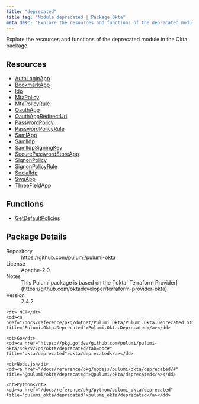 ```yaml
---
title: "deprecated"
title_tag: "Module deprecated | Package Okta"
meta_desc: "Explore the resources and functions of the deprecated module in the Okta package."
---
```


<!-- WARNING: this file was generated by Pulumi Docs Generator. -->
<!-- Do not edit by hand unless you're certain you know what you are doing! -->

Explore the resources and functions of the deprecated module in the Okta package.

<h2 id="resources">Resources</h2>
<ul class="api">
    <li><a href="authloginapp" title="AuthLoginApp"><span class="symbol resource"></span>AuthLoginApp</a></li>
    <li><a href="bookmarkapp" title="BookmarkApp"><span class="symbol resource"></span>BookmarkApp</a></li>
    <li><a href="idp" title="Idp"><span class="symbol resource"></span>Idp</a></li>
    <li><a href="mfapolicy" title="MfaPolicy"><span class="symbol resource"></span>MfaPolicy</a></li>
    <li><a href="mfapolicyrule" title="MfaPolicyRule"><span class="symbol resource"></span>MfaPolicyRule</a></li>
    <li><a href="oauthapp" title="OauthApp"><span class="symbol resource"></span>OauthApp</a></li>
    <li><a href="oauthappredirecturi" title="OauthAppRedirectUri"><span class="symbol resource"></span>OauthAppRedirectUri</a></li>
    <li><a href="passwordpolicy" title="PasswordPolicy"><span class="symbol resource"></span>PasswordPolicy</a></li>
    <li><a href="passwordpolicyrule" title="PasswordPolicyRule"><span class="symbol resource"></span>PasswordPolicyRule</a></li>
    <li><a href="samlapp" title="SamlApp"><span class="symbol resource"></span>SamlApp</a></li>
    <li><a href="samlidp" title="SamlIdp"><span class="symbol resource"></span>SamlIdp</a></li>
    <li><a href="samlidpsigningkey" title="SamlIdpSigningKey"><span class="symbol resource"></span>SamlIdpSigningKey</a></li>
    <li><a href="securepasswordstoreapp" title="SecurePasswordStoreApp"><span class="symbol resource"></span>SecurePasswordStoreApp</a></li>
    <li><a href="signonpolicy" title="SignonPolicy"><span class="symbol resource"></span>SignonPolicy</a></li>
    <li><a href="signonpolicyrule" title="SignonPolicyRule"><span class="symbol resource"></span>SignonPolicyRule</a></li>
    <li><a href="socialidp" title="SocialIdp"><span class="symbol resource"></span>SocialIdp</a></li>
    <li><a href="swaapp" title="SwaApp"><span class="symbol resource"></span>SwaApp</a></li>
    <li><a href="threefieldapp" title="ThreeFieldApp"><span class="symbol resource"></span>ThreeFieldApp</a></li>
</ul>

<h2 id="functions">Functions</h2>
<ul class="api">
    <li><a href="getdefaultpolicies" title="GetDefaultPolicies"><span class="symbol function"></span>GetDefaultPolicies</a></li>
</ul>

<h2 id="package-details">Package Details</h2>
<dl class="package-details">
	<dt>Repository</dt>
	<dd><a href="https://github.com/pulumi/pulumi-okta">https://github.com/pulumi/pulumi-okta</a></dd>
	<dt>License</dt>
	<dd>Apache-2.0</dd>
	<dt>Notes</dt>
	<dd>This Pulumi package is based on the [`okta` Terraform Provider](https://github.com/oktadeveloper/terraform-provider-okta).</dd>
	<dt>Version</dt>
	<dd>2.4.2</dd>
</dl>



<dl class="tabular">

    <dt>.NET</dt>
    <dd><a href="/docs/reference/pkg/dotnet/Pulumi.Okta/Pulumi.Okta.Deprecated.html" title="Pulumi.Okta.Deprecated">Pulumi.Okta.Deprecated</a></dd>

    <dt>Go</dt>
    <dd><a href="https://pkg.go.dev/github.com/pulumi/pulumi-okta/sdk/v2/go/okta/deprecated?tab=doc#" title="okta/deprecated">okta/deprecated</a></dd>

    <dt>Node.js</dt>
    <dd><a href="/docs/reference/pkg/nodejs/pulumi/okta/deprecated/#" title="@pulumi/okta/deprecated">@pulumi/okta/deprecated</a></dd>

    <dt>Python</dt>
    <dd><a href="/docs/reference/pkg/python/pulumi_okta/deprecated" title="pulumi_okta/deprecated">pulumi_okta/deprecated</a></dd>

</dl>

